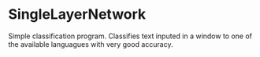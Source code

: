 # SingleLayerNetwork
Simple classification program. Classifies text inputed in a window to one of the available languagues with very good accuracy.
